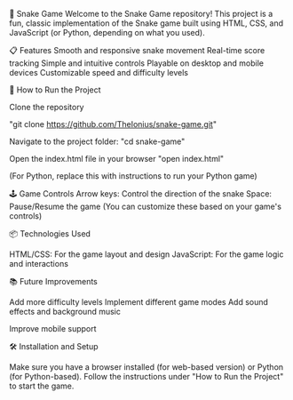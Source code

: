 🐍 Snake Game
Welcome to the Snake Game repository! This project is a fun, classic implementation of the Snake game built using HTML, CSS, and JavaScript (or Python, depending on what you used).

📋 Features
Smooth and responsive snake movement
Real-time score tracking
Simple and intuitive controls
Playable on desktop and mobile devices
Customizable speed and difficulty levels

🚀 How to Run the Project

Clone the repository

"git clone https://github.com/TheIonius/snake-game.git"

Navigate to the project folder:
"cd snake-game"

Open the index.html file in your browser
"open index.html"

(For Python, replace this with instructions to run your Python game)

🕹️ Game Controls
Arrow keys: Control the direction of the snake
Space: Pause/Resume the game
(You can customize these based on your game's controls)

📦 Technologies Used

HTML/CSS: For the game layout and design
JavaScript: For the game logic and interactions 

📚 Future Improvements

Add more difficulty levels
Implement different game modes
Add sound effects and background music

Improve mobile support

🛠️ Installation and Setup

Make sure you have a browser installed (for web-based version) or Python (for Python-based).
Follow the instructions under "How to Run the Project" to start the game.
